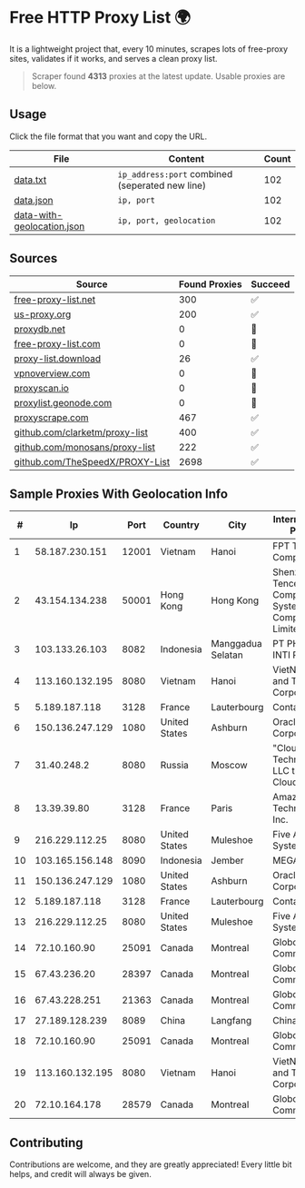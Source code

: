 
# Free HTTP Proxy List 🌍

It is a lightweight project that, every 10 minutes, scrapes lots of free-proxy sites, validates if it works, and serves a clean proxy list.


> Scraper found **4313** proxies at the latest update. Usable proxies are below.

## Usage

Click the file format that you want and copy the URL.


|File|Content|Count|
|----|-------|-----|
|[data.txt](https://raw.githubusercontent.com/themiralay/Proxy-List-World/master/data.txt)|`ip_address:port` combined (seperated new line)|102|
|[data.json](https://raw.githubusercontent.com/themiralay/Proxy-List-World/master/data.json)|`ip, port`|102|
|[data-with-geolocation.json](https://raw.githubusercontent.com/themiralay/Proxy-List-World/master/data-with-geolocation.json)|`ip, port, geolocation`|102|

## Sources

|Source|Found Proxies|Succeed|
|------|-------------|-------|
|[free-proxy-list.net](https://free-proxy-list.net)|300|✅|
|[us-proxy.org](https://www.us-proxy.org)|200|✅|
|[proxydb.net](http://proxydb.net)|0|🚫|
|[free-proxy-list.com](https://free-proxy-list.com/?page=&port=&type%5B%5D=http&type%5B%5D=https&up_time=0&search=Search)|0|🚫|
|[proxy-list.download](https://www.proxy-list.download/HTTP)|26|✅|
|[vpnoverview.com](https://vpnoverview.com/privacy/anonymous-browsing/free-proxy-servers)|0|🚫|
|[proxyscan.io](https://www.proxyscan.io)|0|🚫|
|[proxylist.geonode.com](https://proxylist.geonode.com/api/proxy-list?limit=300&page=1&sort_by=lastChecked&sort_type=desc&protocols=http,https)|0|🚫|
|[proxyscrape.com](https://api.proxyscrape.com/v2/?request=displayproxies&protocol=http&timeout=10000&country=all&ssl=all&anonymity=all)|467|✅|
|[github.com/clarketm/proxy-list](https://raw.githubusercontent.com/clarketm/proxy-list/master/proxy-list-raw.txt)|400|✅|
|[github.com/monosans/proxy-list](https://raw.githubusercontent.com/monosans/proxy-list/main/proxies/http.txt)|222|✅|
|[github.com/TheSpeedX/PROXY-List](https://raw.githubusercontent.com/TheSpeedX/PROXY-List/master/http.txt)|2698|✅|


## Sample Proxies With Geolocation Info

|#|Ip|Port|Country|City|Internet Service Provider|
|-|--|----|-------|----|-------------------------|
|1|58.187.230.151|12001|Vietnam|Hanoi|FPT Telecom Company|
|2|43.154.134.238|50001|Hong Kong|Hong Kong|Shenzhen Tencent Computer Systems Company Limited|
|3|103.133.26.103|8082|Indonesia|Manggadua Selatan|PT PHATRIA INTI PERSADA|
|4|113.160.132.195|8080|Vietnam|Hanoi|VietNam Post and Telecom Corporation|
|5|5.189.187.118|3128|France|Lauterbourg|Contabo GmbH|
|6|150.136.247.129|1080|United States|Ashburn|Oracle Corporation|
|7|31.40.248.2|8080|Russia|Moscow|"Cloud Technologies" LLC trading as Cloud.ru|
|8|13.39.39.80|3128|France|Paris|Amazon Technologies Inc.|
|9|216.229.112.25|8080|United States|Muleshoe|Five Area Systems, LLC|
|10|103.165.156.148|8090|Indonesia|Jember|MEGADATA-ISP|
|11|150.136.247.129|1080|United States|Ashburn|Oracle Corporation|
|12|5.189.187.118|3128|France|Lauterbourg|Contabo GmbH|
|13|216.229.112.25|8080|United States|Muleshoe|Five Area Systems, LLC|
|14|72.10.160.90|25091|Canada|Montreal|GloboTech Communications|
|15|67.43.236.20|28397|Canada|Montreal|GloboTech Communications|
|16|67.43.228.251|21363|Canada|Montreal|GloboTech Communications|
|17|27.189.128.239|8089|China|Langfang|Chinanet|
|18|72.10.160.90|25091|Canada|Montreal|GloboTech Communications|
|19|113.160.132.195|8080|Vietnam|Hanoi|VietNam Post and Telecom Corporation|
|20|72.10.164.178|28579|Canada|Montreal|GloboTech Communications|



## Contributing

Contributions are welcome, and they are greatly appreciated! Every
little bit helps, and credit will always be given.

